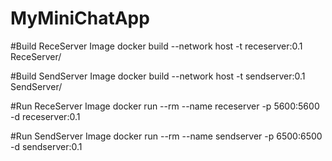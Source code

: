 # MyMiniChatApp

#Build ReceServer Image
docker build --network host -t receserver:0.1 ReceServer/

#Build SendServer Image
docker build --network host -t sendserver:0.1 SendServer/

#Run ReceServer Image
docker run --rm --name receserver -p 5600:5600 -d receserver:0.1

#Run SendServer Image
docker run --rm --name sendserver -p 6500:6500 -d sendserver:0.1

